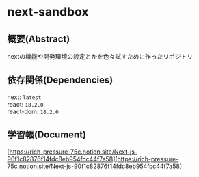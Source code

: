 # next-sandbox
## 概要(Abstract)
nextの機能や開発環境の設定とかを色々試すために作ったリポジトリ
## 依存関係(Dependencies)
next: `latest`
<br>
react: `18.2.0`
<br>
react-dom: `18.2.0`
## 学習帳(Document)
[https://rich-pressure-75c.notion.site/Next-js-90f1c82876f14fdc8eb954fcc44f7a58](https://rich-pressure-75c.notion.site/Next-js-90f1c82876f14fdc8eb954fcc44f7a58)
